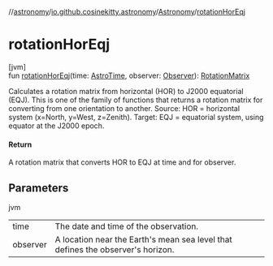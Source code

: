 //[astronomy](../../../index.md)/[io.github.cosinekitty.astronomy](../index.md)/[Astronomy](index.md)/[rotationHorEqj](rotation-hor-eqj.md)

# rotationHorEqj

[jvm]\
fun [rotationHorEqj](rotation-hor-eqj.md)(time: [AstroTime](../-astro-time/index.md), observer: [Observer](../-observer/index.md)): [RotationMatrix](../-rotation-matrix/index.md)

Calculates a rotation matrix from horizontal (HOR) to J2000 equatorial (EQJ). This is one of the family of functions that returns a rotation matrix for converting from one orientation to another. Source: HOR = horizontal system (x=North, y=West, z=Zenith). Target: EQJ = equatorial system, using equator at the J2000 epoch.

#### Return

A rotation matrix that converts HOR to EQJ at time and for observer.

## Parameters

jvm

| | |
|---|---|
| time | The date and time of the observation. |
| observer | A location near the Earth's mean sea level that defines the observer's horizon. |
